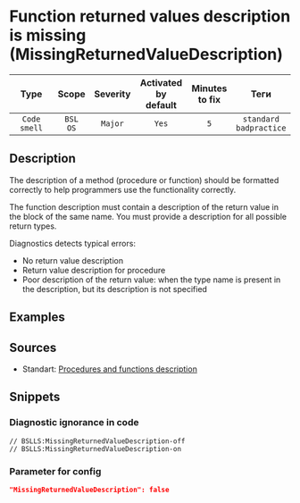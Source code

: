 # Function returned values description is missing (MissingReturnedValueDescription)

|     Type     |        Scope        | Severity | Activated<br>by default | Minutes<br>to fix |               Теги                |
|:------------:|:-------------------:|:--------:|:-----------------------------:|:-----------------------:|:---------------------------------:|
| `Code smell` | `BSL`<br>`OS` | `Major`  |             `Yes`             |           `5`           | `standard`<br>`badpractice` |

<!-- Блоки выше заполняются автоматически, не трогать -->
## Description
<!-- Описание диагностики заполняется вручную. Необходимо понятным языком описать смысл и схему работу -->

The description of a method (procedure or function) should be formatted correctly to help programmers use the functionality correctly.

The function description must contain a description of the return value in the block of the same name. You must provide a description for all possible return types.

Diagnostics detects typical errors:

- No return value description
- Return value description for procedure
- Poor description of the return value: when the type name is present in the description, but its description is not specified

## Examples
<!-- В данном разделе приводятся примеры, на которые диагностика срабатывает, а также можно привести пример, как можно исправить ситуацию -->

## Sources
<!-- Необходимо указывать ссылки на все источники, из которых почерпнута информация для создания диагностики -->
<!-- Примеры источников

* Источник: [Стандарт: Тексты модулей](https://its.1c.ru/db/v8std#content:456:hdoc)
* Полезная информация: [Отказ от использования модальных окон](https://its.1c.ru/db/metod8dev#content:5272:hdoc)
* Источник: [Cognitive complexity, ver. 1.4](https://www.sonarsource.com/docs/CognitiveComplexity.pdf) -->

* Standart: [Procedures and functions description](https://its.1c.ru/db/v8std#content:453:hdoc)

## Snippets

<!-- Блоки ниже заполняются автоматически, не трогать -->
### Diagnostic ignorance in code

```bsl
// BSLLS:MissingReturnedValueDescription-off
// BSLLS:MissingReturnedValueDescription-on
```

### Parameter for config

```json
"MissingReturnedValueDescription": false
```
